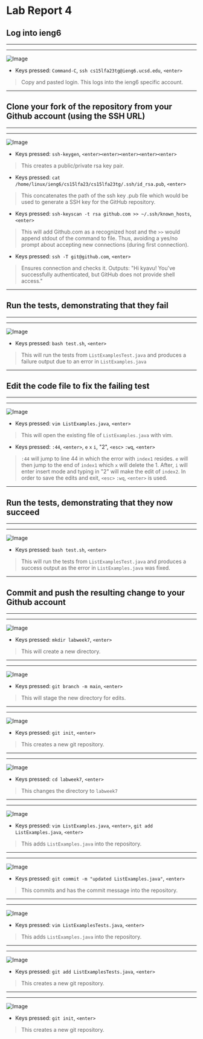 # Lab Report 4
## Log into ieng6
---
---
![Image](logieng6.png)
- Keys pressed: `Command-C`, `ssh cs15lfa23tg@ieng6.ucsd.edu`, `<enter>`
> Copy and pasted login. This logs into the ieng6 specific account.

---
## Clone your fork of the repository from your Github account (using the SSH URL)
---
---
![Image](sshurl.png)
- Keys pressed: `ssh-keygen`, `<enter><enter><enter><enter><enter>`
> This creates a public/private rsa key pair.
- Keys pressed: `cat /home/linux/ieng6/cs15lfa23/cs15lfa23tg/.ssh/id_rsa.pub`, `<enter>`
> This concatenates the path of the ssh key .pub file which would be used to generate a SSH key for the GitHub repository.
- Keys pressed: `ssh-keyscan -t rsa github.com >> ~/.ssh/known_hosts`, `<enter>`
> This will add Github.com as a recognized host and the `>>` would append stdout of the command to file. Thus, avoiding a yes/no prompt about accepting new connections (during first connection).
- Keys pressed: `ssh -T git@github.com`, `<enter>`
> Ensures connection and checks it. Outputs: "Hi kyavu! You've successfully authenticated, but GitHub does not provide shell access."

---
## Run the tests, demonstrating that they fail
---
---
![Image](fail.png)
- Keys pressed: `bash test.sh`, `<enter>`
> This will run the tests from `ListExamplesTest.java` and produces a failure output due to an error in `ListExamples.java`

---
## Edit the code file to fix the failing test
---
---
![Image](edit.png)
- Keys pressed: `vim ListExamples.java`, `<enter>`
> This will open the existing file of `ListExamples.java` with vim.
- Keys pressed: `:44`, `<enter>`, `e` `x` `i`, "2", `<esc>` `:wq`, `<enter>`
> `:44` will jump to line 44 in which the error with `index1` resides. `e` will then jump to the end of `index1` which `x` will delete the 1. After, `i` will enter insert mode and typing in "2" will make the edit of `index2`. In order to save the edits and exit, `<esc>` `:wq`, `<enter>` is used.

---
## Run the tests, demonstrating that they now succeed
---
---
![Image](success.png)
- Keys pressed: `bash test.sh`, `<enter>`
> This will run the tests from `ListExamplesTest.java` and produces a success output as the error in `ListExamples.java` was fixed.
---
## Commit and push the resulting change to your Github account
---
---
![Image](mkdirlabweek7.png)
- Keys pressed: `mkdir labweek7`, `<enter>`
> This will create a new directory.
---

---
![Image](branch.png)
- Keys pressed: `git branch -m main`, `<enter>`
> This will stage the new directory for edits.
---

---
![Image](gitinit.png)
- Keys pressed: `git init`, `<enter>`
> This creates a new git repository.
---

---
![Image](cddir.png)
- Keys pressed: `cd labweek7`, `<enter>`
> This changes the directory to `labweek7`
---

---
![Image](vimaddlistexam.png)
- Keys pressed: `vim ListExamples.java`, `<enter>`, `git add ListExamples.java`, `<enter>`
> This adds `ListExamples.java` into the repository.
---

---
![Image](committestexam.png)
- Keys pressed: `git commit -m "updated ListExamples.java"`, `<enter>`
> This commits and has the commit message into the repository.
---

---
![Image](vimlisttest.png)
- Keys pressed: `vim ListExamplesTests.java`, `<enter>`
> This adds `ListExamples.java` into the repository.
---

---
![Image](addtests.png)
- Keys pressed: `git add ListExamplesTests.java`, `<enter>`
> This creates a new git repository.
---

---
![Image](committest.png)
- Keys pressed: `git init`, `<enter>`
> This creates a new git repository.

